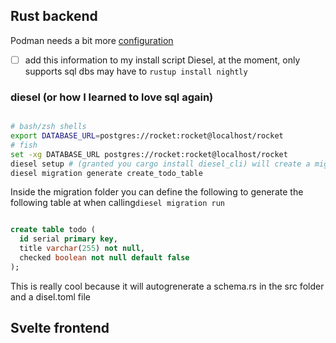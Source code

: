 ## Rust backend

Podman needs a bit more [configuration](https://github.com/containers/podman/issues/9390#issuecomment-970305169)
- [ ] add this information to my install script
Diesel, at the moment, only supports sql dbs
may have to ```rustup install nightly```
### diesel (or how I learned to love sql again)
```bash

# bash/zsh shells
export DATABASE_URL=postgres://rocket:rocket@localhost/rocket
# fish
set -xg DATABASE_URL postgres://rocket:rocket@localhost/rocket 
diesel setup # (granted you cargo install diesel_cli) will create a migration folder
diesel migration generate create_todo_table
```

Inside the migration folder you can define the following to generate the following table at when calling``` diesel migration run ```
```sql

create table todo (
  id serial primary key,
  title varchar(255) not null,
  checked boolean not null default false
);
```

This is really cool because it will autogrenerate a schema.rs in the src folder and a disel.toml file 

## Svelte frontend

